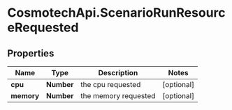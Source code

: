 # CosmotechApi.ScenarioRunResourceRequested

## Properties

Name | Type | Description | Notes
------------ | ------------- | ------------- | -------------
**cpu** | **Number** | the cpu requested | [optional] 
**memory** | **Number** | the memory requested | [optional] 


